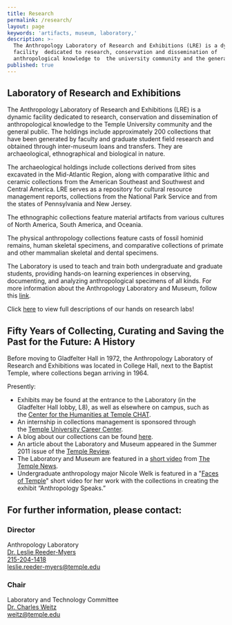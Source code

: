 ```yaml
---
title: Research
permalink: /research/
layout: page
keywords: 'artifacts, museum, laboratory,'
description: >-
  The Anthropology Laboratory of Research and Exhibitions (LRE) is a dynamic
  facility  dedicated to research, conservation and dissemination of
  anthropological knowledge to  the university community and the general public.
published: true
---
```

## Laboratory of Research and Exhibitions

The Anthropology Laboratory of Research and Exhibitions (LRE) is a dynamic facility dedicated to research, conservation and dissemination of anthropological knowledge to the Temple University community and the general public. The holdings include approximately 200 collections that have been generated by faculty and graduate student field research and obtained through inter-museum loans and transfers.  They are archaeological, ethnographical and biological in nature.

The archaeological holdings include collections derived from sites excavated in the Mid-Atlantic Region, along with comparative lithic and ceramic collections from the American Southeast and Southwest and Central America. LRE serves as a repository for cultural resource management reports, collections from the National Park Service and from the states of Pennsylvania and New Jersey.

The ethnographic collections feature material artifacts from various cultures of North America, South America, and Oceania.

The physical anthropology collections feature casts of fossil hominid remains, human skeletal specimens, and comparative collections of primate and other mammalian skeletal and dental specimens.

The Laboratory is used to teach and train both undergraduate and graduate students, providing hands-on learning experiences in observing, documenting, and analyzing anthropological specimens of all kinds. For more information about the Anthropology Laboratory and Museum, follow this [link](http://gamma.library.temple.edu/anthropologylab/).

Click [here](https://www.cla.temple.edu/anthropology/labs/) to view full descriptions of our hands on research labs! 

## Fifty Years of Collecting, Curating and Saving the Past for the Future: A History

Before moving to Gladfelter Hall in 1972, the Anthropology Laboratory of Research and Exhibitions was located in College Hall, next to the Baptist Temple, where collections began arriving in 1964.  

Presently:
- Exhibits may be found at the entrance to the Laboratory (in the Gladfelter Hall lobby, L8), as well as elsewhere on campus, such as the [Center for the Humanities at Temple CHAT](http://www.temple.edu/humanities/activities/exhibits/ExcavatingDesire.htm).
- An internship in collections management is sponsored through the [Temple University Career Center](http://www.temple.edu/provost/careercenter/).
- A blog about our collections can be found [here](https://anthropologylabtemple.wordpress.com/). 
- An article about the Laboratory and Museum appeared in the Summer 2011 issue of the [Temple Review](http://www.temple.edu/templemag/archives/2011_summer/Earthly_Treasures_sum11.html).
- The Laboratory and Museum are featured in a [short video](http://www.youtube.com/watch?v=4LecSEiUCxQ) from [The Temple News](http://www.temple-news.com/).
- Undergraduate anthropology major Nicole Welk is featured in a "[Faces of Temple](https://news.temple.edu/news/faces-nicole_welk)" short video for her work with the collections in creating the exhibit “Anthropology Speaks.”

## For further information, please contact:

### Director
Anthropology Laboratory<br>
[Dr. Leslie Reeder-Myers](https://liberalarts.temple.edu/academics/faculty/reeder-myers-leslie)<br>
[215-204-1418](tel:2152041418)<br>
[leslie.reeder-myers@temple.edu](mailto:leslie.reeder-myers@temple.edu)

### Chair
Laboratory and Technology Committee<br>
[Dr. Charles Weitz](https://liberalarts.temple.edu/academics/faculty/weitz-charles)<br>
[weitz@temple.edu](mailto:weitz@temple.edu)
